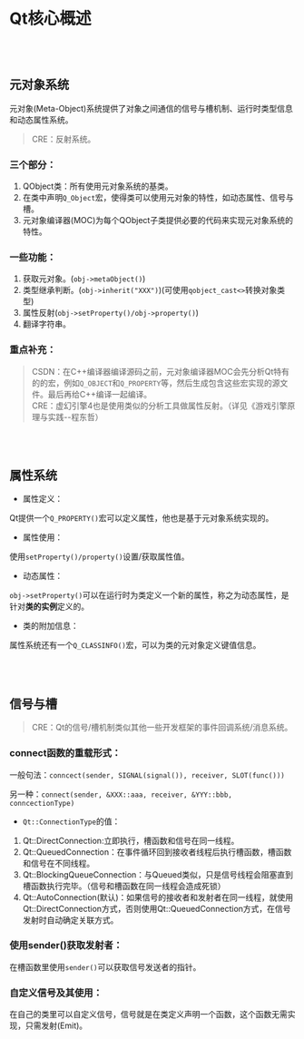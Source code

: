 # Qt核心概述    


<br />  
<br />  


## 元对象系统    

元对象(Meta-Object)系统提供了对象之间通信的信号与槽机制、运行时类型信息和动态属性系统。    

> CRE：反射系统。  

### 三个部分：  

1. QObject类：所有使用元对象系统的基类。  
2. 在类中声明`Q_Object`宏，使得类可以使用元对象的特性，如动态属性、信号与槽。    
3. 元对象编译器(MOC)为每个QObject子类提供必要的代码来实现元对象系统的特性。  

### 一些功能：  

1. 获取元对象。(`obj->metaObject()`)    
2. 类型继承判断。(`obj->inherit("XXX")`)(可使用`qobject_cast<>`转换对象类型)      
3. 属性反射(`obj->setProperty()/obj->property()`)    
4. 翻译字符串。  


### 重点补充：  

> CSDN：在C++编译器编译源码之前，元对象编译器MOC会先分析Qt特有的的宏，例如`Q_OBJECT`和`Q_PROPERTY`等，然后生成包含这些宏实现的源文件。最后再给C++编译一起编译。        
> CRE：虚幻引擎4也是使用类似的分析工具做属性反射。（详见《游戏引擎原理与实践--程东哲）    


<br />
<br />

## 属性系统    

- 属性定义：  

Qt提供一个`Q_PROPERTY()`宏可以定义属性，他也是基于元对象系统实现的。    


- 属性使用：  

使用`setProperty()/property()`设置/获取属性值。  

- 动态属性：    

`obj->setProperty()`可以在运行时为类定义一个新的属性，称之为动态属性，是针对**类的实例**定义的。    

- 类的附加信息：    

属性系统还有一个`Q_CLASSINFO()`宏，可以为类的元对象定义键值信息。    


<br />
<br />

## 信号与槽    

> CRE：Qt的信号/槽机制类似其他一些开发框架的事件回调系统/消息系统。    


### connect函数的重载形式：  

一般句法：`conncect(sender, SIGNAL(signal()), receiver, SLOT(func()))`      

另一种：`connect(sender, &XXX::aaa, receiver, &YYY::bbb, conncectionType)`  

- `Qt::ConnectionType`的值：  

1. Qt::DirectConnection:立即执行，槽函数和信号在同一线程。  
2. Qt::QueuedConnection：在事件循环回到接收者线程后执行槽函数，槽函数和信号在不同线程。  
3. Qt::BlockingQueueConnection：与Queued类似，只是信号线程会阻塞直到槽函数执行完毕。（信号和槽函数在同一线程会造成死锁）    
4. Qt::AutoConnection(默认)：如果信号的接收者和发射者在同一线程，就使用Qt::DirectConnection方式，否则使用Qt::QueuedConnection方式，在信号发射时自动确定关联方式。    


### 使用sender()获取发射者：  

在槽函数里使用`sender()`可以获取信号发送者的指针。  

### 自定义信号及其使用：  

在自己的类里可以自定义信号，信号就是在类定义声明一个函数，这个函数无需实现，只需发射(Emit)。    

